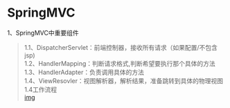 SpringMVC
=========
1、SpringMVC中重要组件<br>
>1.1、DispatcherServlet：前端控制器，接收所有请求（如果配置/不包含jsp)<br>
>1.2、HandlerMapping：判断请求格式,判断希望要执行那个具体的方法<br>
>1.3、HandlerAdapter：负责调用具体的方法<br>
>1.4、ViewResovler：视图解析器，解析结果，准备跳转到具体的物理视图<br>
>1.4工作流程<br>
[img]()

